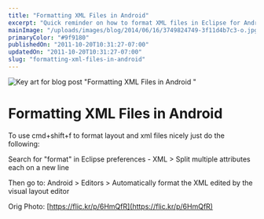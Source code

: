 ```yaml
---
title: "Formatting XML Files in Android"
excerpt: "Quick reminder on how to format XML files in Eclipse for Android development"
mainImage: "/uploads/images/blog/2014/06/16/3749824749-3f11d4b7c3-o.jpg"
primaryColor: "#9f9180"
publishedOn: "2011-10-20T10:31:27-07:00"
updatedOn: "2011-10-20T10:31:27-07:00"
slug: "formatting-xml-files-in-android"
---
```

![Key art for blog post "Formatting XML Files in Android "](/uploads/images/blog/2014/06/16/3749824749-3f11d4b7c3-o.jpg)

# Formatting XML Files in Android 

To use cmd+shift+f to format layout and xml files nicely just do the following: 

Search for "format" in Eclipse preferences - XML > Split multiple attributes each on a new line 

Then go to: Android > Editors > Automatically format the XML edited by the visual layout editor

Orig Photo: [https://flic.kr/p/6HmQfR](https://flic.kr/p/6HmQfR)